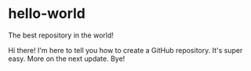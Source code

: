 # hello-world
The best repository in the world!

Hi there! I'm here to tell you how to create a GitHub repository. It's super easy. More on the next update. Bye!
